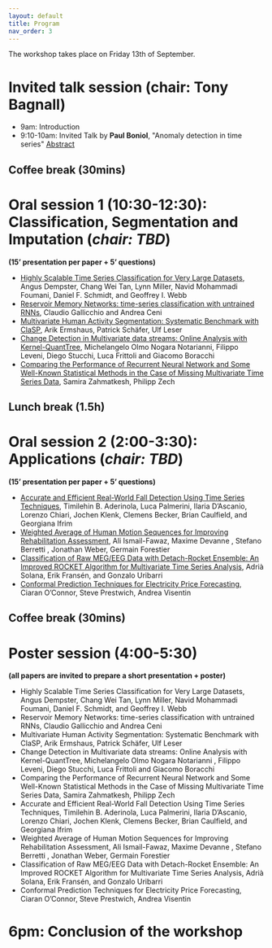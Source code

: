 ```yaml
---
layout: default
title: Program
nav_order: 3
---
```


The workshop takes place on Friday 13th of September.

# Invited talk session (chair: Tony Bagnall)

- 9am: Introduction
- 9:10-10am: Invited Talk by **Paul Boniol**, "Anomaly detection in time series" [Abstract](<invitedtalk.html>)

## Coffee break (30mins)

# Oral session 1 (10:30-12:30): Classification, Segmentation and Imputation (*chair: TBD*)
**(15’ presentation per paper + 5’ questions)**


* [Highly Scalable Time Series Classification for Very Large Datasets](<articles/Dempster_AALTD24.pdf>), Angus Dempster, Chang Wei Tan, Lynn Miller, Navid Mohammadi Foumani, Daniel F. Schmidt, and Geoffrey I. Webb
* [Reservoir Memory Networks: time-series classification with untrained RNNs](<articles/Gallicchio_AALTD24.pdf>), Claudio Gallicchio and Andrea Ceni
* [Multivariate Human Activity Segmentation: Systematic Benchmark with ClaSP](<articles/Ermshaus_AALTD24.pdf>), Arik Ermshaus, Patrick Schäfer, Ulf Leser
* [Change Detection in Multivariate data streams: Online Analysis with Kernel-QuantTree](<articles/Notarianni_AALTD24.pdf>), Michelangelo Olmo Nogara Notarianni, Filippo Leveni, Diego Stucchi, Luca Frittoli and Giacomo Boracchi
* [Comparing the Performance of Recurrent Neural Network and Some Well-Known Statistical Methods in the Case of Missing Multivariate Time Series Data](<articles/Zahmatkesh_AALTD24.pdf>), Samira Zahmatkesh, Philipp Zech

## Lunch break (1.5h)

# Oral session 2 (2:00-3:30): Applications (*chair: TBD*)
**(15’ presentation per paper + 5’ questions)**

* [Accurate and Efficient Real-World Fall Detection Using Time Series Techniques](<articles/Aderinola_AALTD24.pdf>), Timilehin B. Aderinola, Luca Palmerini, Ilaria D’Ascanio, Lorenzo Chiari, Jochen Klenk, Clemens Becker, Brian Caulfield, and Georgiana Ifrim
* [Weighted Average of Human Motion Sequences for Improving Rehabilitation Assessment](<articles/Fawaz_AALTD24.pdf>), Ali Ismail-Fawaz, Maxime Devanne , Stefano Berretti , Jonathan Weber, Germain Forestier
* [Classification of Raw MEG/EEG Data with Detach-Rocket Ensemble: An Improved ROCKET Algorithm for Multivariate Time Series Analysis](<articles/Solana_AALTD24.pdf>), Adrià Solana, Erik Fransén, and Gonzalo Uribarri
* [Conformal Prediction Techniques for Electricity Price Forecasting](<articles/Ciaran_AALTD24.pdf>), Ciaran O’Connor, Steve Prestwich, Andrea Visentin

## Coffee break (30mins)

# Poster session (4:00-5:30)
**(all papers are invited to prepare a short presentation + poster)**

* Highly Scalable Time Series Classification for Very Large Datasets, Angus Dempster, Chang Wei Tan, Lynn Miller, Navid Mohammadi Foumani, Daniel F. Schmidt, and Geoffrey I. Webb
* Reservoir Memory Networks: time-series classification with untrained RNNs, Claudio Gallicchio and Andrea Ceni
* Multivariate Human Activity Segmentation: Systematic Benchmark with ClaSP, Arik Ermshaus, Patrick Schäfer, Ulf Leser
* Change Detection in Multivariate data streams: Online Analysis with Kernel-QuantTree, Michelangelo Olmo Nogara Notarianni , Filippo Leveni, Diego Stucchi, Luca Frittoli and Giacomo Boracchi
* Comparing the Performance of Recurrent Neural Network and Some Well-Known Statistical Methods in the Case of Missing Multivariate Time Series Data, Samira Zahmatkesh, Philipp Zech
* Accurate and Efficient Real-World Fall Detection Using Time Series Techniques, Timilehin B. Aderinola, Luca Palmerini, Ilaria D’Ascanio, Lorenzo Chiari, Jochen Klenk, Clemens Becker, Brian Caulfield, and Georgiana Ifrim
* Weighted Average of Human Motion Sequences for Improving Rehabilitation Assessment, Ali Ismail-Fawaz, Maxime Devanne , Stefano Berretti , Jonathan Weber, Germain Forestier
* Classification of Raw MEG/EEG Data with Detach-Rocket Ensemble: An Improved ROCKET Algorithm for Multivariate Time Series Analysis, Adrià Solana, Erik Fransén, and Gonzalo Uribarri
* Conformal Prediction Techniques for Electricity Price Forecasting, Ciaran O’Connor, Steve Prestwich, Andrea Visentin


# 6pm: Conclusion of the workshop
